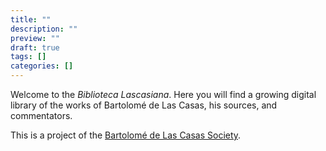 ```yaml
---
title: ""
description: ""
preview: ""
draft: true
tags: []
categories: []
---
```

Welcome to the *Biblioteca Lascasiana*. Here you will find a growing digital library of the works of Bartolomé de Las Casas, his sources, and commentators.

This is a project of the [Bartolomé de Las Casas Society](https://lascasianstudies.org).
